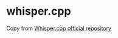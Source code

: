 # whisper.cpp

Copy from [Whisper.cpp official repository](https://github.com/ggml-org/whisper.cpp)

